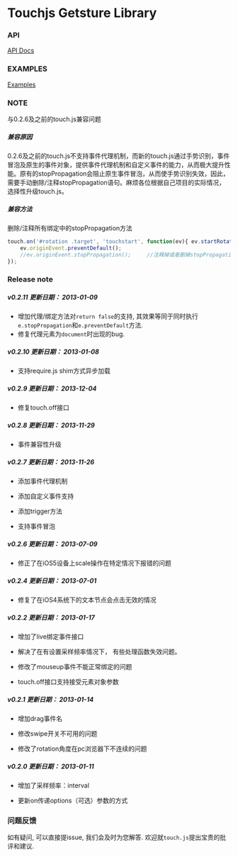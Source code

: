 Touchjs Getsture Library
=======

### API

[API Docs](http://cloudajs.org/docs/step4_API_Documentation#h2_7)

### EXAMPLES
[Examples](http://code.baidu.com/examples.html)

### NOTE

与0.2.6及之前的touch.js兼容问题

##### 兼容原因 
0.2.6及之前的touch.js不支持事件代理机制，而新的touch.js通过手势识别，事件冒泡及原生的事件对象，提供事件代理机制和自定义事件的能力，从而极大提升性能。原有的stopPropagation会阻止原生事件冒泡，从而使手势识别失效，因此，需要手动删除/注释stopPropagation语句。麻烦各位根据自己项目的实际情况，选择性升级touch.js。

##### 兼容方法 
删除/注释所有绑定中的stopPropagation方法

```js
touch.on('#rotation .target', 'touchstart', function(ev){ ev.startRotate();
	ev.originEvent.preventDefault(); 
	//ev.originEvent.stopPropagation(); 	//注释掉或者删掉stopPropagation方法
});
```

### Release note

##### v0.2.11 更新日期： 2013-01-09

- 增加代理/绑定方法对`return false`的支持, 其效果等同于同时执行`e.stopPropagation`和`e.preventDefault`方法.
- 修复代理元素为`document`时出现的bug.

##### v0.2.10 更新日期： 2013-01-08

- 支持require.js shim方式异步加载

##### v0.2.9 更新日期： 2013-12-04

- 修复touch.off接口

##### v0.2.8 更新日期： 2013-11-29

- 事件兼容性升级

##### v0.2.7 更新日期： 2013-11-26

- 添加事件代理机制

- 添加自定义事件支持

- 添加trigger方法

- 支持事件冒泡

##### v0.2.6 更新日期： 2013-07-09

- 修正了在iOS5设备上scale操作在特定情况下报错的问题

##### v0.2.4 更新日期： 2013-07-01

- 修复了在iOS4系统下的文本节点会点击无效的情况

##### v0.2.2 更新日期： 2013-01-17

- 增加了live绑定事件接口

- 解决了在有设置采样频率情况下， 有些处理函数失效问题。

- 修改了mouseup事件不能正常绑定的问题

- touch.off接口支持接受元素对象参数

##### v0.2.1 更新日期： 2013-01-14

- 增加drag事件名

- 修改swipe开关不可用的问题

- 修改了rotation角度在pc浏览器下不连续的问题

##### v0.2.0 更新日期： 2013-01-11

- 增加了采样频率：interval

- 更新on传递options（可选）参数的方式

### 问题反馈

如有疑问, 可以直接提issue, 我们会及时为您解答.
欢迎就`touch.js`提出宝贵的批评和建议.